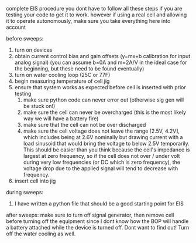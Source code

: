 complete EIS procedure
you dont have to follow all these steps if you are testing your code to get it to work.  however if using a real cell and allowing it to operate autonomously, make sure you take everything here into account

before sweeps:
1) turn on devices
2) obtain current control bias and gain offsets (y=mx+b calibration for input analog signal) (you can assume b=0A and m=2A/V in the ideal case for the beginning, but these need to be found eventually)
3) turn on water cooling loop (25C or 77F)
4) begin measuring temperature of cell jig
5) ensure that system works as expected before cell is inserted with prior testing
	1) make sure python code can never error out (otherwise sig gen will be stuck on!)
	2) make sure the cell can never be overcharged (this is the most likely way we will have a battery fire)
	3) make sure that the cell can not be over discharged
	4) make sure the cell voltage does not leave the range [2.5V, 4.2V], which includes being at 2.6V nominally but drawing current with a load sinusoid that would bring the voltage to below 2.5V temporarily.  This should be easier than you think because the cell's impedance is largest at zero frequency, so if the cell does not over / under volt during very low frequencies (or DC which is zero frequency), the voltage drop due to the applied signal will tend to decrease with frequency.
6) insert cell into jig

during sweeps:
1) I have written a python file that should be a good starting point for EIS

after sweeps:
	make sure to turn off signal generator, then remove cell before turning off the equipment since I dont know how the BOP will handle a battery attached while the device is turned off.  Dont want to find out!  Turn off the water cooling as well.
